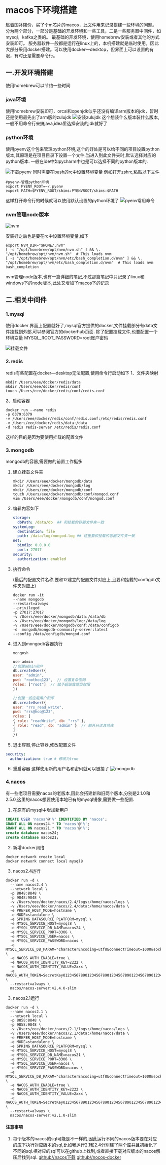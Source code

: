 # macos下环境搭建

趁着国补降价，买了个m芯片的macos，此文件用来记录搭建一些环境的问题。
分为两个部分，一部分是基础的开发环境和一些工具，二是一些服务器中间件，如mysql，kafka之类的。
最基础的开发环境，使用homebrew安装或者其他的方式安装即可。
服务器软件一般都是运行在linux上的，本机搭建就是临时使用，因此大部分采用docker搭建。可以使用docker—desktop，但界面上可以设置的有限，有时还是需要命令行。

## 一.开发环境搭建

使用homebrew可以节约一些时间

### java环境

使用homebrew安装即可，orcal和openjdk似乎还没有编译arm版本的jdk，暂时还是使用最先出了arm版的zulujdk
![安装zulujdk](https://raw.githubusercontent.com/hcqbuqingzhen/picGoimg/main/picGoimg/20250414232506987.png)
这个想装什么版本装什么版本,一般不用命令行来搞java,idea里选择安装的jdk就好了

### python环境

使用pyenv这个包来管理python环境,这个的好处是可以给不同的项目设置python版本,其原理是在项目目录下设置一个文件,当进入到此文件夹时,默认选择对应的python版本. 一般在ide中如pycharm中也是可以选择不同的python版本的.

![下载pyenv](https://raw.githubusercontent.com/hcqbuqingzhen/picGoimg/main/picGoimg/20250414233647449.png)
同时需要在bash的rc中设置环境变量
例如打开zshrc,粘贴以下文件

```shell
#pyenv-管理python环境
export PYENV_ROOT=~/.pyenv
export PATH=$PYENV_ROOT/shims:PYENVROOT/shims:$PATH
```

这样打开命令行的时候就可以使用默认设置的python环境了
![pyenv常用命令](https://raw.githubusercontent.com/hcqbuqingzhen/picGoimg/main/picGoimg/20250414234156694.png)

### nvm管理node版本

![nvm](https://raw.githubusercontent.com/hcqbuqingzhen/picGoimg/main/picGoimg/20250414234344461.png)

安装好之后也是要在rc中设置环境变量,如下

```shell
export NVM_DIR="$HOME/.nvm"
[ -s "/opt/homebrew/opt/nvm/nvm.sh" ] && \. "/opt/homebrew/opt/nvm/nvm.sh"  # This loads nvm
[ -s "/opt/homebrew/opt/nvm/etc/bash_completion.d/nvm" ] && \. "/opt/homebrew/opt/nvm/etc/bash_completion.d/nvm"  # This loads nvm bash_completion
```

nvm管理node版本,也有一篇详细的笔记,不过那篇笔记中只记录了linux和windows下的node版本,此处又增加了macos下的记录

## 二.相关中间件

### 1.mysql

使用docker
界面上配置就好了,mysql官方提供的docker,文件挂载部分有data文件挂载到外部,可以参阅官方的dockerhub页面.
除了配置挂载文件,也要配置一个环境变量
MYSQL_ROOT_PASSWORD=root账户密码

![挂载文件](https://raw.githubusercontent.com/hcqbuqingzhen/picGoimg/main/picGoimg/20250414235104183.png)

### 2.redis

redis有些配置在docker—desktop无法配置,使用命令行启动如下
1、文件夹映射

```shell
mkdir /Users/eee/docker/redis/data
mkdir /Users/eee/docker/redis/conf
touch /Users/eee/docker/redis/conf/redis.conf
```

2、启动容器

```shell
docker run --name redis
-p 6379:6379
-v /Users/eee/docker/redis/conf/redis.conf:/etc/redis/redis.conf
-v /Users/eee/docker/redis/data:/data
-d redis redis-server /etc/redis/redis.conf
```

这样的目的是因为要使用挂载的配置文件

### 3.mongodb

mongodb的容器,需要做的前置工作挺多

1. 建立挂载文件夹

   ```shell
   mkdir /Users/eee/docker/mongodb/data
   mkdir /Users/eee/docker/mongodb/log
   mkdir /Users/eee/docker/mongodb/conf
   touch /Users/eee/docker/mongodb/conf/mongod.conf
   vim /Users/eee/docker/mongodb/conf/mongod.conf
   ```

2. 编辑内容如下

   ```yml
   storage:
     dbPath: /data/db  ## 和挂载的容器文件夹一致
   systemLog:
     destination: file
     path: /data/log/mongod.log ## 这里要和挂载的容器文件夹一致
   net:
     bindIp: 0.0.0.0
     port: 27017
   security:
     authorization: enabled
   ```

3. 执行命令

   (最后的配置文件名称,要和12建立的配置文件对应上,且要和挂载的configdb文件夹对应上)

   ```shell
   docker run -it
   --name mongodb
   --restart=always
   --privileged
   -p 27017:27017
   -v /Users/eee/docker/mongodb/data:/data/db
   -v /Users/eee/docker/mongodb/log:/data/log
   -v /Users/eee/docker/mongodb/conf:/data/configdb
   -d  mongodb/mongodb-community-server:latest
   --config /data/configdb/mongod.conf
   ```

3. 进入到mongodb容器执行

   ```shell
   mongosh
   ```

    ```javascript
    use admin
    //创建admin用户
    db.createUser({
    user: "admin",
    pwd: "roothcq123",  // 设置复杂密码
    roles: ["root"]  // 赋予超级管理员权限
    })

    //创建一般应用用户和库
    db.createUser({
    user: "rrs_read_write",
    pwd: "rrs@hcq@123",
    roles: [
    { role: "readWrite", db: "rrs" },
    { role: "read", db: "admin" }  // 额外只读其他库
    ]
    })
    ```

4. 退出容器,停止容器,修改配置文件

```yml
security:
  authorization: true # 修改为true
```

6. 重启容器
这样使用新的用户名和密码就可以链接了
![mongodb](https://raw.githubusercontent.com/hcqbuqingzhen/picGoimg/main/picGoimg/20250415200508316.png)

### 4.nacos

有一些老项目需要nacos的老版本,因此会搭建新和旧两个版本,分别是2.1.0和2.5.0,这里的nacos想要使用本地已有的mysql镜像,需要做一些配置.

1. 在原有的mysql中增加新用户

```sql
CREATE USER 'nacos'@'%' IDENTIFIED BY 'nacos';
GRANT ALL ON nacos24.* TO 'nacos'@'%';
GRANT ALL ON nacos21.* TO 'nacos'@'%';
create database nacos24;
create database nacos21;
```

2. 新增docker网络

```shell
docker network create local
docker network connect local mysql8
```

3. nacos2.4运行

```shell
docker run -d \
  --name nacos2.4 \
  --network local \
  -p 8848:8848 \
  -p 9848:9848 \
  -v /Users/eee/docker/nacos/2.4/logs:/home/nacos/logs \
  -v /Users/eee/docker/nacos/2.4/data:/home/nacos/data \
  -e PREFER_HOST_MODE=hostname \
  -e MODE=standalone \
  -e SPRING_DATASOURCE_PLATFORM=mysql \
  -e MYSQL_SERVICE_HOST=mysql8 \
  -e MYSQL_SERVICE_DB_NAME=nacos24 \
  -e MYSQL_SERVICE_PORT=3306 \
  -e MYSQL_SERVICE_USER=nacos \
  -e MYSQL_SERVICE_PASSWORD=nacos \
  -e MYSQL_SERVICE_DB_PARAM="characterEncoding=utf8&connectTimeout=1000&socketTimeout=3000&autoReconnect=true&useUnicode=true&useSSL=false&serverTimezone=Asia/Shanghai&allowPublicKeyRetrieval=true" \
  -e NACOS_AUTH_ENABLE=true \
  -e NACOS_AUTH_IDENTITY_KEY=2222 \
  -e NACOS_AUTH_IDENTITY_VALUE=2xxx \
  -e NACOS_AUTH_TOKEN=SecretKey012345678901234567890123456789012345678901234567890123456789 \
  --restart=always \
  nacos/nacos-server:v2.4.0-slim
```

3. nacos2.1运行

```shell
docker run -d \
  --name nacos2.1 \
  --network local \
  -p 8858:8848 \
  -p 9858:9848 \
  -v /Users/eee/docker/nacos/2.1/logs:/home/nacos/logs \
  -v /Users/eee/docker/nacos/2.1/data:/home/nacos/data \
  -e PREFER_HOST_MODE=hostname \
  -e MODE=standalone \
  -e SPRING_DATASOURCE_PLATFORM=mysql \
  -e MYSQL_SERVICE_HOST=mysql8 \
  -e MYSQL_SERVICE_DB_NAME=nacos21 \
  -e MYSQL_SERVICE_PORT=3306 \
  -e MYSQL_SERVICE_USER=nacos \
  -e MYSQL_SERVICE_PASSWORD=nacos \
  -e MYSQL_SERVICE_DB_PARAM="characterEncoding=utf8&connectTimeout=1000&socketTimeout=3000&autoReconnect=true&useUnicode=true&useSSL=false&serverTimezone=Asia/Shanghai&allowPublicKeyRetrieval=true" \
  -e NACOS_AUTH_ENABLE=true \
  -e NACOS_AUTH_IDENTITY_KEY=2222 \
  -e NACOS_AUTH_IDENTITY_VALUE=2xxx \
  -e NACOS_AUTH_TOKEN=SecretKey012345678901234567890123456789012345678901234567890123456789 \
  --restart=always \
  nacos/nacos-server:v2.1.0-slim
```

#### 注意事项

1. 每个版本的nacos的sql可能是不一样的,因此运行不同的nacos版本要在对应的库下执行对应版本的sql,比如我运行2.1和2.4分别建了两个库并且初始化了不同的sql.相对应的sql可以在github上找到,或者直接下载对应版本的nacos解压后找到sql.
[github//nacos下载](https://github.com/alibaba/nacos/releases?expanded=true&page=4&q=2.1)
[github//nocos-docker](https://github.com/nacos-group/nacos-docker/blob/master/env/nacos-standalone-mysql.env)